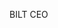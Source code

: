 BILT CEO

<!---
grantralston/grantralston is a ✨ special ✨ repository because its `README.md` (this file) appears on your GitHub profile.
You can click the Preview link to take a look at your changes.
--->
